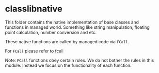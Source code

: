 # classlibnative

This folder contains the native implementation of base classes and functions in managed world. Something like string manipulation, floating point calculation, number conversion and etc.

These native functions are called by managed code via `FCall`.

For `FCall` please refer to [fcall](../../vm/README.md#fcall)

Note: `FCall` functions obey certain rules. We do not bother the rules in this module. Instead we focus on the functionality of each function.
